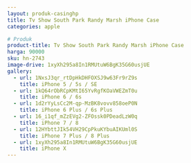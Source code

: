 ```yaml
---
layout: produk-casinghp
title: Tv Show South Park Randy Marsh iPhone Case
categories: apple

# Produk
product-title: Tv Show South Park Randy Marsh iPhone Case
harga: 90000
sku: hn-2743
image-drive: 1xyXh295a8In1RMUtuW6BgK35G60usjUE
gallery:
  - url: 1NxsJ3qr_rtDpHkDHFOXSJ9w63Fr9rZ9s
    title: iPhone 5 / 5s / SE
  - url: 1kQ64rObRCpKMtI65YvRgfKOaVWEZmT0u
    title: iPhone 6 / 6s
  - url: 1d2rYyLsCc2M-qp-MzBK8vovv858oeP0N
    title: iPhone 6 Plus / 6s Plus
  - url: 16_i1qf_mZzEVg2-ZFOssk0PDeadLzW0q
    title: iPhone 7 / 8
  - url: 12HYbttJIk54VH29CpPkuKYbuAIKUml0S
    title: iPhone 7 Plus / 8 Plus
  - url: 1xyXh295a8In1RMUtuW6BgK35G60usjUE
    title: iPhone X
---
```

